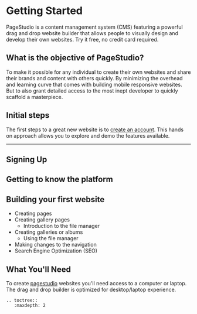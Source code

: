 
Getting Started
=====================

PageStudio is a content management system (CMS) featuring a powerful drag and drop website builder that allows people to visually design and develop their own websites. Try it free, no credit card required. 

## What is the objective of PageStudio? 

To make it possible for any individual to create their own websites and share their brands and content with others quickly. By minimizing the overhead and learning curve that comes with building mobile responsive websites. But to also grant detailed access to the most inept developer to quickly scaffold a masterpiece.

## Initial steps 

The first steps to a great new website is to [create an account](http://pagestudiocms.com/template). This hands on approach allows you to explore and demo the features available. 

<hr />

## Signing Up

## Getting to know the platform 

## Building your first website  

* Creating pages 
* Creating gallery pages 
  * Introduction to the file manager 
* Creating galleries or albums 
  * Using the file manager 
* Making changes to the navigation 
* Search Engine Optimization (SEO)

## What You'll Need

To create [pagestudio] websites you'll need access to a computer or laptop. The drag and drop builder is optimized for desktop/laptop experience.

[pagestudio]: http://pagestudiocms.com

```eval_rst
.. toctree::
   :maxdepth: 2
```